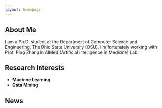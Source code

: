 ```yaml
---
layout: homepage
---
```


## About Me

I am a Ph.D. student at the Department of Computer Science and Engineering, The Ohio State University (OSU). I’m fortunately working with Prof. Ping Zhang in AIMed (Artificial Intelligence in Medicine) Lab. 

## Research Interests

- **Machine Learning**
- **Data Mining**

## News


